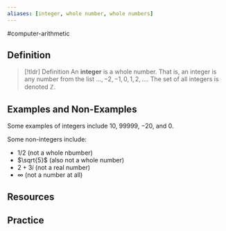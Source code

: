 ```yaml
---
aliases: [integer, whole number, whole numbers]
---
```

#computer-arithmetic
## Definition 

> [!tldr] Definition
> An **integer** is a whole number. That is, an integer is any number from the list $\dots, -2, -1, 0, 1, 2, \dots$. The set of all integers is denoted $\mathbb{Z}$. 

## Examples and Non-Examples 

Some examples of integers include $10$, $99999$, $-20$, and $0$. 

Some non-integers include: 
- $1/2$ (not a whole nbumber)
- $\sqrt{5}$ (also not a whole number) 
- $2 + 3i$ (not a real number) 
- $\infty$ (not a number at all) 

## Resources 

## Practice 
